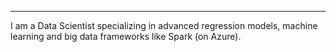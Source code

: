 ---
I am a Data Scientist specializing in advanced regression models, machine learning and big data frameworks like Spark (on Azure).
